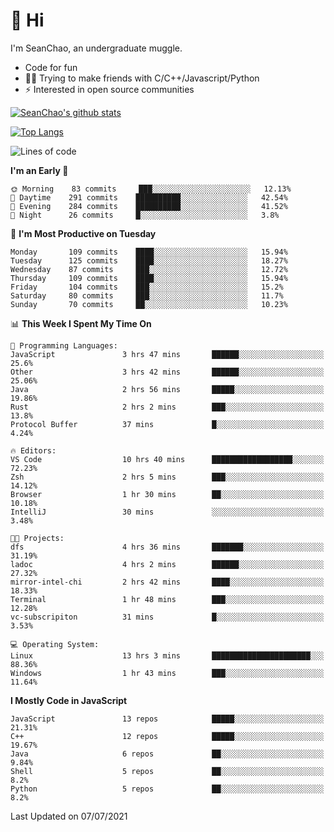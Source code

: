 # 👋 Hi
I'm SeanChao, an undergraduate muggle.

- Code for fun
- 👨‍💻 Trying to make friends with C/C++/Javascript/Python
- ⚡ Interested in open source communities

[![SeanChao's github stats](https://i-github-readme-stats.vercel.app/api?username=seanchao&show_icons=true)](https://github.com/anuraghazra/github-readme-stats)

[![Top Langs](https://i-github-readme-stats.vercel.app/api/top-langs/?username=seanchao&layout=compact)](https://github.com/anuraghazra/github-readme-stats)

<!--START_SECTION:waka-->
![Lines of code](https://img.shields.io/badge/From%20Hello%20World%20I%27ve%20Written-1.6%20million%20lines%20of%20code-blue)

**I'm an Early 🐤** 

```text
🌞 Morning    83 commits     ███░░░░░░░░░░░░░░░░░░░░░░   12.13% 
🌆 Daytime    291 commits    ██████████░░░░░░░░░░░░░░░   42.54% 
🌃 Evening    284 commits    ██████████░░░░░░░░░░░░░░░   41.52% 
🌙 Night      26 commits     █░░░░░░░░░░░░░░░░░░░░░░░░   3.8%

```
📅 **I'm Most Productive on Tuesday** 

```text
Monday       109 commits    ████░░░░░░░░░░░░░░░░░░░░░   15.94% 
Tuesday      125 commits    ████░░░░░░░░░░░░░░░░░░░░░   18.27% 
Wednesday    87 commits     ███░░░░░░░░░░░░░░░░░░░░░░   12.72% 
Thursday     109 commits    ████░░░░░░░░░░░░░░░░░░░░░   15.94% 
Friday       104 commits    ███░░░░░░░░░░░░░░░░░░░░░░   15.2% 
Saturday     80 commits     ███░░░░░░░░░░░░░░░░░░░░░░   11.7% 
Sunday       70 commits     ██░░░░░░░░░░░░░░░░░░░░░░░   10.23%

```


📊 **This Week I Spent My Time On** 

```text
💬 Programming Languages: 
JavaScript               3 hrs 47 mins       ██████░░░░░░░░░░░░░░░░░░░   25.6% 
Other                    3 hrs 42 mins       ██████░░░░░░░░░░░░░░░░░░░   25.06% 
Java                     2 hrs 56 mins       █████░░░░░░░░░░░░░░░░░░░░   19.86% 
Rust                     2 hrs 2 mins        ███░░░░░░░░░░░░░░░░░░░░░░   13.8% 
Protocol Buffer          37 mins             █░░░░░░░░░░░░░░░░░░░░░░░░   4.24%

🔥 Editors: 
VS Code                  10 hrs 40 mins      ██████████████████░░░░░░░   72.23% 
Zsh                      2 hrs 5 mins        ███░░░░░░░░░░░░░░░░░░░░░░   14.12% 
Browser                  1 hr 30 mins        ██░░░░░░░░░░░░░░░░░░░░░░░   10.18% 
IntelliJ                 30 mins             ░░░░░░░░░░░░░░░░░░░░░░░░░   3.48%

🐱‍💻 Projects: 
dfs                      4 hrs 36 mins       ███████░░░░░░░░░░░░░░░░░░   31.19% 
ladoc                    4 hrs 2 mins        ██████░░░░░░░░░░░░░░░░░░░   27.32% 
mirror-intel-chi         2 hrs 42 mins       ████░░░░░░░░░░░░░░░░░░░░░   18.33% 
Terminal                 1 hr 48 mins        ███░░░░░░░░░░░░░░░░░░░░░░   12.28% 
vc-subscripiton          31 mins             █░░░░░░░░░░░░░░░░░░░░░░░░   3.53%

💻 Operating System: 
Linux                    13 hrs 3 mins       ██████████████████████░░░   88.36% 
Windows                  1 hr 43 mins        ███░░░░░░░░░░░░░░░░░░░░░░   11.64%

```

**I Mostly Code in JavaScript** 

```text
JavaScript               13 repos            █████░░░░░░░░░░░░░░░░░░░░   21.31% 
C++                      12 repos            █████░░░░░░░░░░░░░░░░░░░░   19.67% 
Java                     6 repos             ██░░░░░░░░░░░░░░░░░░░░░░░   9.84% 
Shell                    5 repos             ██░░░░░░░░░░░░░░░░░░░░░░░   8.2% 
Python                   5 repos             ██░░░░░░░░░░░░░░░░░░░░░░░   8.2%

```



 Last Updated on 07/07/2021
<!--END_SECTION:waka-->
